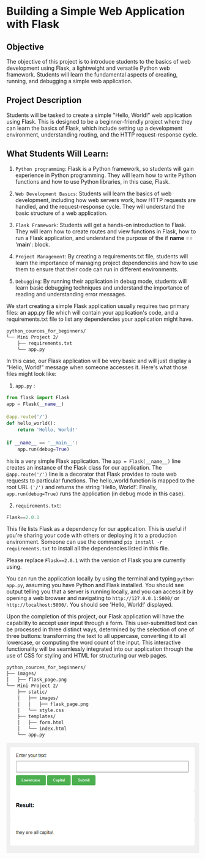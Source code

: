 # Building a Simple Web Application with Flask

## Objective
The objective of this project is to introduce students to the basics of web development using Flask, a lightweight and versatile Python web framework. Students will learn the fundamental aspects of creating, running, and debugging a simple web application.

## Project Description
Students will be tasked to create a simple "Hello, World!" web application using Flask. This is designed to be a beginner-friendly project where they can learn the basics of Flask, which include setting up a development environment, understanding routing, and the HTTP request-response cycle.

## What Students Will Learn:

1. `Python programming`: Flask is a Python framework, so students will gain experience in Python programming. They will learn how to write Python functions and how to use Python libraries, in this case, Flask.

2. `Web Development Basics`: Students will learn the basics of web development, including how web servers work, how HTTP requests are handled, and the request-response cycle. They will understand the basic structure of a web application.

3. `Flask Framework`: Students will get a hands-on introduction to Flask. They will learn how to create routes and view functions in Flask, how to run a Flask application, and understand the purpose of the if __name__ == '__main__': block.

4. `Project Management`: By creating a requirements.txt file, students will learn the importance of managing project dependencies and how to use them to ensure that their code can run in different environments.

5. `Debugging`: By running their application in debug mode, students will learn basic debugging techniques and understand the importance of reading and understanding error messages.

We start creating a simple Flask application usually requires two primary files: an app.py file which will contain your application's code, and a requirements.txt file to list any dependencies your application might have. 

```
python_cources_for_beginners/
└── Mini Project 2/
    ├── requirements.txt
    └── app.py

```
In this case, our Flask application will be very basic and will just display a "Hello, World!" message when someone accesses it.
Here's what those files might look like:

1. `app.py` :
``` python 
from flask import Flask
app = Flask(__name__)

@app.route('/')
def hello_world():
    return 'Hello, World!'

if __name__ == '__main__':
    app.run(debug=True)

```

his is a very simple Flask application. The `app = Flask(__name__)` line creates an instance of the Flask class for our application. The `@app.route('/')` line is a decorator that Flask provides to route web requests to particular functions. The hello_world function is mapped to the root URL `('/')` and returns the string 'Hello, World!'. Finally, `app.run(debug=True)` runs the application (in debug mode in this case).

2. `requirements.txt`: 
``` python
Flask==2.0.1
```
This file lists Flask as a dependency for our application. This is useful if you're sharing your code with others or deploying it to a production environment. Someone can use the command `pip install -r requirements.txt` to install all the dependencies listed in this file.

Please replace `Flask==2.0.1` with the version of Flask you are currently using.

You can run the application locally by using the terminal and typing `python app.py`, assuming you have Python and Flask installed. You should see output telling you that a server is running locally, and you can access it by opening a web browser and navigating to `http://127.0.0.1:5000/` or `http://localhost:5000/`. You should see 'Hello, World!' displayed.

Upon the completion of this project, our Flask application will have the capability to accept user input through a form. This user-submitted text can be processed in three distinct ways, determined by the selection of one of three buttons: transforming the text to all uppercase, converting it to all lowercase, or computing the word count of the input. This interactive functionality will be seamlessly integrated into our application through the use of CSS for styling and HTML for structuring our web pages.

```
python_cources_for_beginners/
├── images/
│   ├── flask_page.png
└── Mini Project 2/
    ├── static/
    │   ├── images/
    │   │   ├── flask_page.png
    │   └── style.css
    ├── templates/
    │   ├── form.html
    │   └── index.html
    └── app.py

```

![simple web page](../images/flask_page.png)
